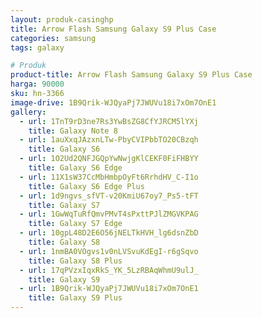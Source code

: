 ```yaml
---
layout: produk-casinghp
title: Arrow Flash Samsung Galaxy S9 Plus Case
categories: samsung
tags: galaxy

# Produk
product-title: Arrow Flash Samsung Galaxy S9 Plus Case
harga: 90000
sku: hn-3366
image-drive: 1B9Qrik-WJQyaPj7JWUVu18i7xOm7OnE1
gallery:
  - url: 1TnT9rD3ne7Rs3YwBsZG8CfYJRCM5lYXj
    title: Galaxy Note 8
  - url: 1auXxqJAzxnLTw-PbyCVIPbbTO20CBzqh
    title: Galaxy S6
  - url: 1O2Ud2QNFJGQpYwNwjgKlCEKF0FiFHBYY
    title: Galaxy S6 Edge
  - url: 11X1sW37CcMbHmbpOyFt6RrhdHV_C-I1o
    title: Galaxy S6 Edge Plus
  - url: 1d9ngvs_sfVT-v20KmiU67oy7_Ps5-tFT
    title: Galaxy S7
  - url: 1GwWqTuRfQmvPMvT4sPxttPJlZMGVKPAG
    title: Galaxy S7 Edge
  - url: 10gpL48D2E6O56jNELTkHVH_lg6dsnZbD
    title: Galaxy S8
  - url: 1nmBA0VOgvs1v0nLVSvuKdEgI-r6gSqvo
    title: Galaxy S8 Plus
  - url: 17qPVzxIqxRkS_YK_5LzRBAqWhmU9ulJ_
    title: Galaxy S9
  - url: 1B9Qrik-WJQyaPj7JWUVu18i7xOm7OnE1
    title: Galaxy S9 Plus
---
```

